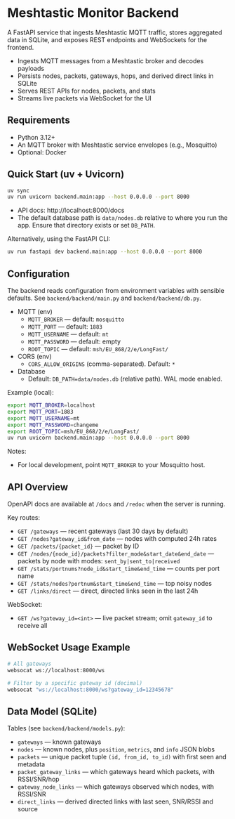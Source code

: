 # Meshtastic Monitor Backend

A FastAPI service that ingests Meshtastic MQTT traffic, stores aggregated data in SQLite, and exposes REST endpoints and WebSockets for the frontend.

- Ingests MQTT messages from a Meshtastic broker and decodes payloads
- Persists nodes, packets, gateways, hops, and derived direct links in SQLite
- Serves REST APIs for nodes, packets, and stats
- Streams live packets via WebSocket for the UI

## Requirements
- Python 3.12+
- An MQTT broker with Meshtastic service envelopes (e.g., Mosquitto)
- Optional: Docker

## Quick Start (uv + Uvicorn)
```bash
uv sync
uv run uvicorn backend.main:app --host 0.0.0.0 --port 8000
```
- API docs: http://localhost:8000/docs
- The default database path is `data/nodes.db` relative to where you run the app. Ensure that directory exists or set `DB_PATH`.

Alternatively, using the FastAPI CLI:
```bash
uv run fastapi dev backend.main:app --host 0.0.0.0 --port 8000
```

## Configuration
The backend reads configuration from environment variables with sensible defaults. See `backend/backend/main.py` and `backend/backend/db.py`.

- MQTT (env)
  - `MQTT_BROKER` — default: `mosquitto`
  - `MQTT_PORT` — default: `1883`
  - `MQTT_USERNAME` — default: `mt`
  - `MQTT_PASSWORD` — default: empty
  - `ROOT_TOPIC` — default: `msh/EU_868/2/e/LongFast/`
- CORS (env)
  - `CORS_ALLOW_ORIGINS` (comma-separated). Default: `*`
- Database
  - Default: `DB_PATH=data/nodes.db` (relative path). WAL mode enabled.

Example (local):
```bash
export MQTT_BROKER=localhost
export MQTT_PORT=1883
export MQTT_USERNAME=mt
export MQTT_PASSWORD=changeme
export ROOT_TOPIC=msh/EU_868/2/e/LongFast/
uv run uvicorn backend.main:app --host 0.0.0.0 --port 8000
```

Notes:
- For local development, point `MQTT_BROKER` to your Mosquitto host.

## API Overview
OpenAPI docs are available at `/docs` and `/redoc` when the server is running.

Key routes:
- `GET /gateways` — recent gateways (last 30 days by default)
- `GET /nodes?gateway_id&from_date` — nodes with computed 24h rates
- `GET /packets/{packet_id}` — packet by ID
- `GET /nodes/{node_id}/packets?filter_mode&start_date&end_date` — packets by node with modes: `sent_by|sent_to|received`
- `GET /stats/portnums?node_id&start_time&end_time` — counts per port name
- `GET /stats/nodes?portnum&start_time&end_time` — top noisy nodes
- `GET /links/direct` — direct, directed links seen in the last 24h

WebSocket:
- `GET /ws?gateway_id=<int>` — live packet stream; omit `gateway_id` to receive all

## WebSocket Usage Example
```bash
# All gateways
websocat ws://localhost:8000/ws

# Filter by a specific gateway id (decimal)
websocat "ws://localhost:8000/ws?gateway_id=12345678"
```

## Data Model (SQLite)
Tables (see `backend/backend/models.py`):
- `gateways` — known gateways
- `nodes` — known nodes, plus `position`, `metrics`, and `info` JSON blobs
- `packets` — unique packet tuple `(id, from_id, to_id)` with first seen and metadata
- `packet_gateway_links` — which gateways heard which packets, with RSSI/SNR/hop
- `gateway_node_links` — which gateways observed which nodes, with RSSI/SNR
- `direct_links` — derived directed links with last seen, SNR/RSSI and source

